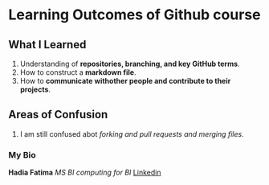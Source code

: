 # Learning Outcomes of Github course

## What I Learned
1. Understanding of **repositories, branching, and key GitHub terms**.
2. How to construct a **markdown file**.
3. How to **communicate withother people and contribute to their projects**.

## Areas of Confusion
1. I am still confused abot _forking and pull requests and merging files_.

### My Bio
**Hadia Fatima**
_MS BI_
*computing for BI*
[Linkedin](https://www.linkedin.com/in/hadia-fatima-231704243/)

